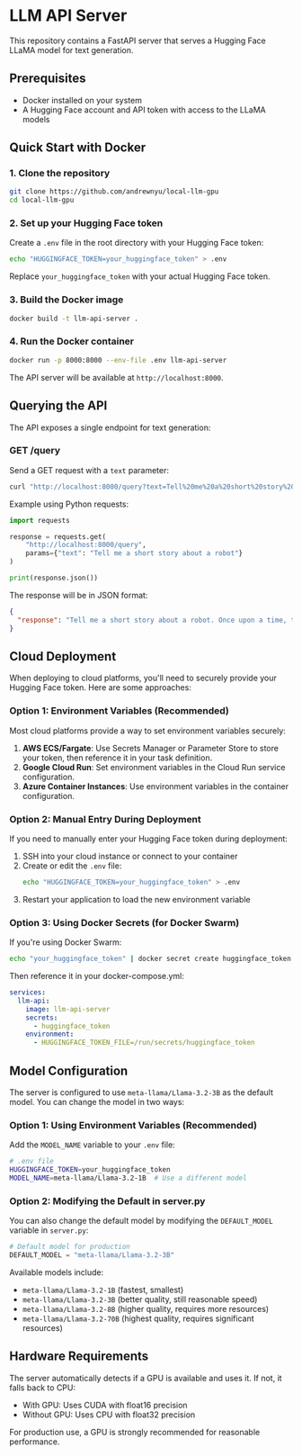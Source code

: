 # LLM API Server

This repository contains a FastAPI server that serves a Hugging Face LLaMA model for text generation.

## Prerequisites

- Docker installed on your system
- A Hugging Face account and API token with access to the LLaMA models

## Quick Start with Docker

### 1. Clone the repository

```bash
git clone https://github.com/andrewnyu/local-llm-gpu
cd local-llm-gpu
```

### 2. Set up your Hugging Face token

Create a `.env` file in the root directory with your Hugging Face token:

```bash
echo "HUGGINGFACE_TOKEN=your_huggingface_token" > .env
```

Replace `your_huggingface_token` with your actual Hugging Face token.

### 3. Build the Docker image

```bash
docker build -t llm-api-server .
```

### 4. Run the Docker container

```bash
docker run -p 8000:8000 --env-file .env llm-api-server
```

The API server will be available at `http://localhost:8000`.

## Querying the API

The API exposes a single endpoint for text generation:

### GET /query

Send a GET request with a `text` parameter:

```bash
curl "http://localhost:8000/query?text=Tell%20me%20a%20short%20story%20about%20a%20robot"
```

Example using Python requests:

```python
import requests

response = requests.get(
    "http://localhost:8000/query",
    params={"text": "Tell me a short story about a robot"}
)

print(response.json())
```

The response will be in JSON format:

```json
{
  "response": "Tell me a short story about a robot. Once upon a time, there was a small robot named Bleep who worked in a factory..."
}
```

## Cloud Deployment

When deploying to cloud platforms, you'll need to securely provide your Hugging Face token. Here are some approaches:

### Option 1: Environment Variables (Recommended)

Most cloud platforms provide a way to set environment variables securely:

1. **AWS ECS/Fargate**: Use Secrets Manager or Parameter Store to store your token, then reference it in your task definition.
2. **Google Cloud Run**: Set environment variables in the Cloud Run service configuration.
3. **Azure Container Instances**: Use environment variables in the container configuration.

### Option 2: Manual Entry During Deployment

If you need to manually enter your Hugging Face token during deployment:

1. SSH into your cloud instance or connect to your container
2. Create or edit the `.env` file:
   ```bash
   echo "HUGGINGFACE_TOKEN=your_huggingface_token" > .env
   ```
3. Restart your application to load the new environment variable

### Option 3: Using Docker Secrets (for Docker Swarm)

If you're using Docker Swarm:

```bash
echo "your_huggingface_token" | docker secret create huggingface_token -
```

Then reference it in your docker-compose.yml:

```yaml
services:
  llm-api:
    image: llm-api-server
    secrets:
      - huggingface_token
    environment:
      - HUGGINGFACE_TOKEN_FILE=/run/secrets/huggingface_token
```

## Model Configuration

The server is configured to use `meta-llama/Llama-3.2-3B` as the default model. You can change the model in two ways:

### Option 1: Using Environment Variables (Recommended)

Add the `MODEL_NAME` variable to your `.env` file:

```bash
# .env file
HUGGINGFACE_TOKEN=your_huggingface_token
MODEL_NAME=meta-llama/Llama-3.2-1B  # Use a different model
```

### Option 2: Modifying the Default in server.py

You can also change the default model by modifying the `DEFAULT_MODEL` variable in `server.py`:

```python
# Default model for production
DEFAULT_MODEL = "meta-llama/Llama-3.2-3B"
```

Available models include:
- `meta-llama/Llama-3.2-1B` (fastest, smallest)
- `meta-llama/Llama-3.2-3B` (better quality, still reasonable speed)
- `meta-llama/Llama-3.2-8B` (higher quality, requires more resources)
- `meta-llama/Llama-3.2-70B` (highest quality, requires significant resources)

## Hardware Requirements

The server automatically detects if a GPU is available and uses it. If not, it falls back to CPU:

- With GPU: Uses CUDA with float16 precision
- Without GPU: Uses CPU with float32 precision

For production use, a GPU is strongly recommended for reasonable performance. 